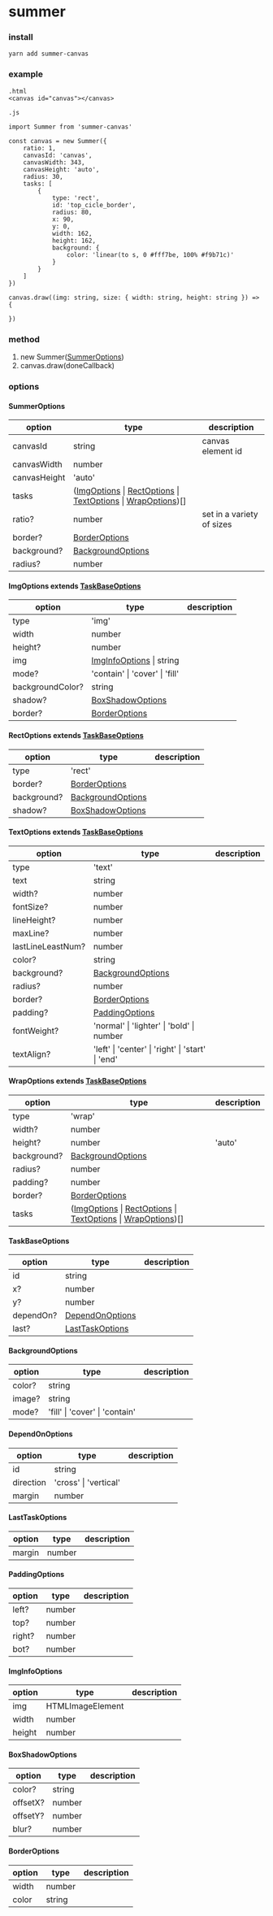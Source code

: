 # summer

### install

`yarn add summer-canvas`

### example

    .html
    <canvas id="canvas"></canvas>

    .js

    import Summer from 'summer-canvas'

    const canvas = new Summer({
        ratio: 1,
        canvasId: 'canvas',
        canvasWidth: 343,
        canvasHeight: 'auto',
        radius: 30,
        tasks: [
            {
                type: 'rect',
                id: 'top_cicle_border',
                radius: 80,
                x: 90,
                y: 0,
                width: 162,
                height: 162,
                background: {
                    color: 'linear(to s, 0 #fff7be, 100% #f9b71c)'
                }
            }
        ]
    })

    canvas.draw((img: string, size: { width: string, height: string }) => {

    })

### method

1. new Summer(<a href="#SummerOptions">SummerOptions</a>)
2. canvas.draw(doneCallback)

### options

#### <a name="SummerOptions">SummerOptions</a>

option | type | description
-| - | - |
canvasId | string | canvas element id
canvasWidth | number |
canvasHeight | 'auto'
tasks | (<a href="#ImgOptions">ImgOptions</a> \| <a href="#RectOptions">RectOptions</a> \| <a href="#TextOptions">TextOptions</a> \| <a href="#WrapOptions">WrapOptions</a>)[]
ratio? | number | set in a variety of sizes
border? | <a href="#BorderOptions">BorderOptions</a>
background? | <a href="#BackgroundOptions">BackgroundOptions</a>
radius? | number

#### <a name="ImgOptions">ImgOptions</a> extends <a href="#TaskBaseOptions">TaskBaseOptions</a>

option | type | description
-| - | - |
type | 'img' |
width | number |
height? | number |
img | <a href="#ImgInfoOptions">ImgInfoOptions</a> \| string |
mode? | 'contain' \| 'cover' \| 'fill' |
backgroundColor? | string |
shadow? | <a href="#BoxShadowOptions">BoxShadowOptions</a> |
border? | <a href="#BorderOptions">BorderOptions</a> |


#### <a name="RectOptions">RectOptions</a> extends <a href="#TaskBaseOptions">TaskBaseOptions</a>

option | type | description
-| - | - |
type | 'rect'
border? | <a href="#BorderOptions">BorderOptions</a>
background? | <a href="#BackgroundOptions">BackgroundOptions</a>
shadow? | <a href="#BoxShadowOptions">BoxShadowOptions</a>

#### <a name="TextOptions">TextOptions</a> extends <a href="#TaskBaseOptions">TaskBaseOptions</a>

option | type | description
-| - | - |
type | 'text'
text | string
width? | number
fontSize? | number
lineHeight? | number
maxLine? | number
lastLineLeastNum? | number
color? | string
background? | <a href="#BackgroundOptions">BackgroundOptions</a>
radius? | number
border? | <a href="#BorderOptions">BorderOptions</a>
padding? | <a href="#PaddingOptions">PaddingOptions</a>
fontWeight? | 'normal' \| 'lighter' \| 'bold' \| number
textAlign? | 'left' \| 'center' \| 'right' \| 'start' \| 'end'

#### <a name="WrapOptions">WrapOptions</a> extends <a href="#TaskBaseOptions">TaskBaseOptions</a>

option | type | description
-| - | - |
type | 'wrap'
width? | number
height? | number | 'auto'
background? | <a href="#BackgroundOptions">BackgroundOptions</a>
radius? | number
padding? | number
border? | <a href="#BorderOptions">BorderOptions</a>
tasks | (<a href="#ImgOptions">ImgOptions</a> \| <a href="#RectOptions">RectOptions</a> \| <a href="#TextOptions">TextOptions</a> \| <a href="#WrapOptions">WrapOptions</a>)[]

#### <a name="TaskBaseOptions">TaskBaseOptions</a>

option | type | description
-| - | - |
id | string
x? | number
y? | number
dependOn? | <a href="#DependOnOptions">DependOnOptions</a>
last? | <a href="#LastTaskOptions">LastTaskOptions</a>

<!-- isGetHeight? | boolean -->

#### <a name="BackgroundOptions">BackgroundOptions</a>

option | type | description
-| - | - |
color? | string
image? | string
mode? | 'fill' \| 'cover' \| 'contain'

#### <a name="DependOnOptions">DependOnOptions</a>

option | type | description
-| - | - |
id | string
direction | 'cross' \| 'vertical'
margin | number

#### <a name="LastTaskOptions">LastTaskOptions</a>

option | type | description
-| - | - |
margin | number

#### <a name="PaddingOptions">PaddingOptions</a>

option | type | description
-| - | - |
left? | number
top? | number
right? | number
bot? | number

#### <a name="ImgInfoOptions">ImgInfoOptions</a>

option | type | description
-| - | - |
img | HTMLImageElement
width | number
height | number

#### <a name="BoxShadowOptions">BoxShadowOptions</a>

option | type | description
-| - | - |
color? | string
offsetX? | number
offsetY? | number
blur? | number

#### <a name="BorderOptions">BorderOptions</a>

option | type | description
-| - | - |
width | number
color | string